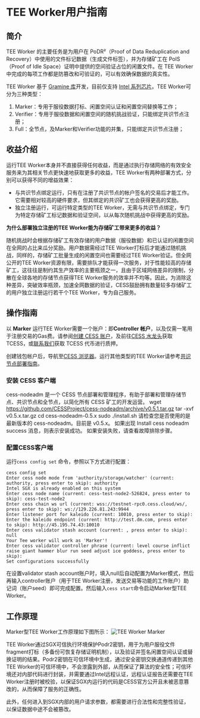 # TEE Worker用户指南

## 简介

​TEE Worker 的主要任务是为用户在 PoDR²（Proof of Data Reduplication and Recovery）中使用的文件标记数据（生成文件标签），并为存储矿工在 PoIS（Proof of Idle Space）证明中提供的空间验证占位的闲置文件。在 TEE Worker 中完成的每项工作都是防篡改和可验证的，可以有效确保数据的真实性。

​TEE Worker 基于 [Gramine 库](https://gramineproject.io/)开发，目前仅支持 [Intel 系列芯片](https://www.intel.com/content/www/us/en/developer/articles/tool/intel-trusted-execution-technology.html)。TEE Worker可分为三种类型：

1. Marker：专用于服役数据打标、闲置空间认证和闲置空间替换等工作；
2. Verifier：专用于服役数据和闲置空间的随机挑战验证，只能绑定共识节点注册；
3. Full：全节点，及Marker和Verifier功能的并集，只能绑定共识节点注册；



## 收益介绍

​运行TEE Worker本身并不直接获得任何收益，而是通过执行存储网络的有效安全服务来为其相关节点更快速地获取更多的收益，TEE Worker有两种部署方式，分别可以获得不同的增益效果：

- 与共识节点绑定运行，只有在注册了共识节点的帐户签名的交易后才能工作。它需要相对较高的硬件要求，但其绑定的共识矿工也会获得更高的奖励。
- 独立注册运行，可运行特定类型的TEE Worker，无需与共识节点绑定，专门为特定存储矿工标记数据和验证空间，以从每次随机挑战中获得更高的奖励。

**为什么部署独立注册的TEE Worker能为存储矿工带来更多的收益？**

​	 随机挑战时会根据存储矿工有效存储的用户数据（服役数据）和已认证的闲置空间在全网的占比来瓜分奖励。用户数据需经过TEE Worker打标后才能通过随机挑战，同样的，存储矿工批量生成的闲置空间也需要经过TEE Worker验证。但全网公开的TEE Worker资源有限，需要排队才能获得一次服务，对于性能较高的存储矿工，这往往是制约其生产效率的主要瓶颈之一，且由于区域网络差异的限制，分散在全球各地的存储节点获得TEE Worker服务的效率并不均等。因此，为消除这种差异，突破效率瓶颈，加速全网数据的验证，CESS鼓励拥有数量较多存储矿工的用户独立注册运行若干个TEE Worker，专为自己服务。

## 操作指南

​以 **Marker** 运行TEE Worker需要一个账户：即**Controller 帐户**，以及仅需一笔用于注册交易的Gas费。请参阅[创建 CESS 账户](../community/cess-account.md)，及前往[CESS 水龙头](https://cess.cloud/faucet.html)获取 TCESS，或[联系我们](../introduction/contact.md)获取 TCESS 代币进行质押。

创建钱包帐户后，导航至[CESS 浏览器](https://testnet.cess.cloud/)。运行其他类型的TEE Worker请参考[共识节点部署指南](../consensus-miner/running.md)。

### 安装 CESS 客户端
cess-nodeadm 是一个 CESS 节点部署和管理程序，有助于部署和管理存储节点、共识节点和全节点，以简化所有 CESS 矿工的开发运营。
wget https://github.com/CESSProject/cess-nodeadm/archive/v0.5.1.tar.gz
tar -xvf v0.5.x.tar.gz
cd cess-nodeadm-0.5.x
sudo ./install.sh
请检查您是否使用的是最新版本的 cess-nodeadm。目前是 v0.5.x。
如果出现 Install cess nodeadm success 消息，则表示安装成功。
如果安装失败，请查看故障排除步骤。

### 配置CESS客户端

运行`cess config set` 命令，参照以下方式进行配置：

```shell
cess config set
Enter cess node mode from 'authority/storage/watcher' (current: authority, press enter to skip): authority
Intel SGX is already enabled on this system
Enter cess node name (current: cess-test-node2-526824, press enter to skip): cess-test-node2
Enter cess chain ws url (current: wss://testnet-rpc0.cess.cloud/ws/, press enter to skip): ws://129.226.81.243:9944
Enter listener port for kaleido (current: 10010, press enter to skip): 
Enter the kaleido endpoint (current: http://test.dm.com, press enter to skip): http://45.195.74.43:10010
Enter cess validator stash account (current: , press enter to skip): null
Your Tee worker will work as 'Marker'!
Enter cess validator controller phrase (current: level course inflict raise giant hammer blur run seed adjust ice goddess, press enter to skip): 
Set configurations successfully
```
在设置validator stash account账户时，填入null后自动配置为Marker模式，然后再输入controller账户（用于TEE Worker注册，发送交易等功能的工作账户）助记词（账户seed）即可完成配置。然后输入`cess start`命令启动Marker型TEE Worker。

## 工作原理

Marker型TEE Worker工作原理如下图所示：
![TEE Worker Marker](https://github.com/CESSProject/doc-v2-cn/assets/121914086/d1ed3e61-621c-4164-8353-5fca1f630e06)

TEE Worker通过SGX可信执行环境保护Podr2密钥，用于为用户服役文件fragment打标（多备份可恢复存储证明机制），以及验证并签名闲置空间认证或替换证明的结果。Podr2密钥在可信环境中生成，通过安全密钥交换通道传递到其他TEE Worker的可信环境中，不会泄露到外部，从而保证了算法的安全性；可信环境还对内部代码进行封装，并需要通过Intel远程认证，远程认证报告还需要在TEE Worker注册时被校验，以保证SGX内运行的代码是CESS官方公开且未被恶意篡改的，从而保障了服务的正确性。

此外，任何进入到SGX内部的用户请求参数，都需要进行合法性和完整性验证，以保证数据中途不会被篡改。

